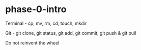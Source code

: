 # phase-0-intro

Terminal - cp, mv, rm, cd, touch, mkdir

Git - git clone, git status, git add, git commit, git push & git pull

Do not reinvent the wheel